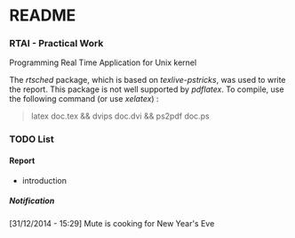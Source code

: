 # README #

### RTAI - Practical Work ###

Programming Real Time Application for Unix kernel

The *rtsched* package, which is based on *texlive-pstricks*, was used to write the report. This package is not well supported by *pdflatex*. To compile, use the following command (or use *xelatex*) :
> latex doc.tex && dvips doc.dvi && ps2pdf doc.ps

### TODO List ###

#### Report ####

* introduction

##### Notification #####
[31/12/2014 - 15:29] Mute is cooking for New Year's Eve